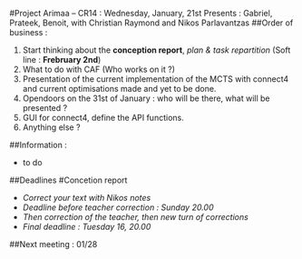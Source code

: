 ﻿#Project Arimaa – CR14 : Wednesday, January, 21st
Presents : Gabriel, Prateek, Benoit, with Christian Raymond and Nikos Parlavantzas
##Order of business :
1. Start thinking about the **conception report**, *plan & task repartition* (Soft line : **Frebruary 2nd**)
2. What to do with CAF (Who works on it ?)
3. Presentation of the current implementation of the MCTS with connect4 and current optimisations made and yet to be done.
4. Opendoors on the 31st of January : who will be there, what will be presented ?
5. GUI for connect4, define the API functions.
6. Anything else ?

##Information :
- to do

##Deadlines
#Concetion report
- *Correct your text with Nikos notes*
- *Deadline before teacher correction : Sunday 20.00*
- *Then correction of the teacher, then new turn of corrections*
- *Final deadline : Tuesday 16, 20.00*

##Next meeting : 01/28
